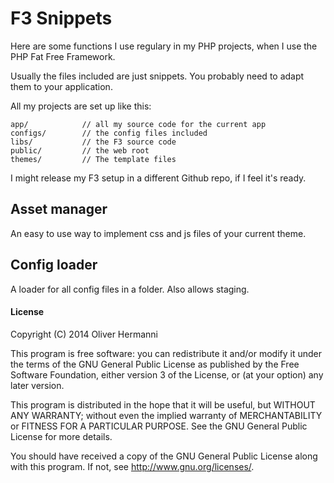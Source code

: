 F3 Snippets
===========
Here are some functions I use regulary in my PHP projects, when I use
the  PHP Fat Free Framework.

Usually the files included are just snippets. You probably need to
adapt them to your application.

All my projects are set up like this:

    app/            // all my source code for the current app
    configs/        // the config files included
    libs/           // the F3 source code
    public/         // the web root
    themes/         // The template files

I might release my F3 setup in a different Github repo, if I feel
it's ready.

Asset manager
--------------
An easy to use way to implement css and js files of your current theme.

Config loader
-------------
A loader for all config files in a folder. Also allows staging.

#### License

Copyright (C) 2014 Oliver Hermanni

This program is free software: you can redistribute it and/or modify
it under the terms of the GNU General Public License as published by
the Free Software Foundation, either version 3 of the License, or
(at your option) any later version.

This program is distributed in the hope that it will be useful,
but WITHOUT ANY WARRANTY; without even the implied warranty of
MERCHANTABILITY or FITNESS FOR A PARTICULAR PURPOSE.  See the
GNU General Public License for more details.

You should have received a copy of the GNU General Public License
along with this program.  If not, see <http://www.gnu.org/licenses/>.